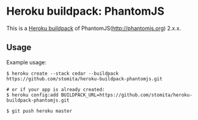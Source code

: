 Heroku buildpack: PhantomJS
=======================

This is a [Heroku buildpack](http://devcenter.heroku.com/articles/buildpacks) of PhantomJS(http://phantomjs.org) 2.x.x.

Usage
-----

Example usage:

```shell
$ heroku create --stack cedar --buildpack https://github.com/stomita/heroku-buildpack-phantomjs.git

# or if your app is already created:
$ heroku config:add BUILDPACK_URL=https://github.com/stomita/heroku-buildpack-phantomjs.git

$ git push heroku master
```
